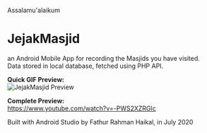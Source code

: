 Assalamu'alaikum

# JejakMasjid
an Android Mobile App for recording the Masjids you have visited. <br>
Data stored in local database, fetched using PHP API. <br>

<b> Quick GIF Preview: </b> <br>
![JejakMasjid Preview](https://github.com/fathur-rahman/JejakMasjid/blob/master/JejakMasjd%20gif/JejakMasjid_1.gif)

<b> Complete Preview: </b> <br>
https://www.youtube.com/watch?v=-PWS2XZRGlc
<br>

Built with Android Studio by Fathur Rahman Haikal, in July 2020 <br>

